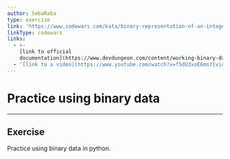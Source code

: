 ```yaml
---
author: SebaRaba
type: exercise
link: 'https://www.codewars.com/kata/binary-representation-of-an-integer'
linkType: codewars
links:
  - >-
    [link to official
    documentation](https://www.devdungeon.com/content/working-binary-data-python){website}
  - '[link to a video](https://www.youtube.com/watch?v=f5dU3xoE6ms){video}'
---
```


# Practice using binary data


---

## Exercise

Practice using binary data in python.
